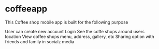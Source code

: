 # coffeeapp

This Coffee shop mobile app is built for the following purpose

User can create new account
Login
See the coffe shops around users location
View coffee shops menu, address, gallery, etc
Sharing option with friends and family in socialz media



 
